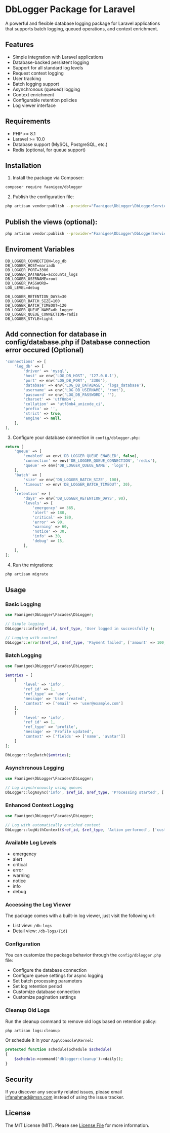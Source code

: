 # DbLogger Package for Laravel

A powerful and flexible database logging package for Laravel applications that supports batch logging, queued operations, and context enrichment.

## Features

- Simple integration with Laravel applications
- Database-backed persistent logging
- Support for all standard log levels
- Request context logging
- User tracking
- Batch logging support
- Asynchronous (queued) logging
- Context enrichment
- Configurable retention policies
- Log viewer interface

## Requirements

- PHP >= 8.1
- Laravel >= 10.0
- Database support (MySQL, PostgreSQL, etc.)
- Redis (optional, for queue support)

## Installation

1. Install the package via Composer:
```bash
composer require faanigee/dblogger
```

2. Publish the configuration file:
```bash
php artisan vendor:publish --provider="Faanigee\DbLogger\DbLoggerServiceProvider" --tag="config"

```
## Publish the views (optional):
```bash
php artisan vendor:publish --provider="Faanigee\DbLogger\DbLoggerServiceProvider" --tag="views"
```

## Enviroment Variables
```env
DB_LOGGER_CONNECTION=log_db
DB_LOGGER_HOST=mariadb
DB_LOGGER_PORT=3306
DB_LOGGER_DATABASE=accounts_logs
DB_LOGGER_USERNAME=root
DB_LOGGER_PASSWORD=
LOG_LEVEL=debug

DB_LOGGER_RETENTION_DAYS=30
DB_LOGGER_BATCH_SIZE=100
DB_LOGGER_BATCH_TIMEOUT=120
DB_LOGGER_QUEUE_NAME=db_logger
DB_LOGGER_QUEUE_CONNECTION=radis
DB_LOGGER_STYLE=light
```

## Add connection for database in config/database.php if Database connection error occured (Optional)

```php
'connections' => [
	'log_db' => [
		'driver' => 'mysql',
		'host' => env('LOG_DB_HOST', '127.0.0.1'),
		'port' => env('LOG_DB_PORT', '3306'),
		'database' => env('LOG_DB_DATABASE', 'logs_database'),
		'username' => env('LOG_DB_USERNAME', 'root'),
		'password' => env('LOG_DB_PASSWORD', ''),
		'charset' => 'utf8mb4',
		'collation' => 'utf8mb4_unicode_ci',
		'prefix' => '',
		'strict' => true,
		'engine' => null,
	],
],
```

3. Configure your database connection in `config/dblogger.php`:
```php
return [
	'queue' => [
		'enabled' => env('DB_LOGGER_QUEUE_ENABLED', false),
		'connection' => env('DB_LOGGER_QUEUE_CONNECTION', 'redis'),
		'queue' => env('DB_LOGGER_QUEUE_NAME', 'logs'),
	],
	'batch' => [
		'size' => env('DB_LOGGER_BATCH_SIZE', 100),
		'timeout' => env('DB_LOGGER_BATCH_TIMEOUT', 30),
	],
	'retention' => [
		'days' => env('DB_LOGGER_RETENTION_DAYS', 90),
		'levels' => [
			'emergency' => 365,
			'alert' => 180,
			'critical' => 180,
			'error' => 90,
			'warning' => 60,
			'notice' => 30,
			'info' => 30,
			'debug' => 15,
		],
	],
];
```

4. Run the migrations:
```bash
php artisan migrate
```

## Usage

### Basic Logging

```php
use Faanigee\DbLogger\Facades\DbLogger;

// Simple logging
DbLogger::info($ref_id, $ref_type, 'User logged in successfully');

// Logging with context
DbLogger::error($ref_id, $ref_type, 'Payment failed', ['amount' => 100, 'currency' => 'USD']);
```

### Batch Logging

```php
use Faanigee\DbLogger\Facades\DbLogger;

$entries = [
	[
		'level' => 'info',
		'ref_id' => 1,
		'ref_type' => 'user',
		'message' => 'User created',
		'context' => ['email' => 'user@example.com']
	],
	[
		'level' => 'info',
		'ref_id' => 1,
		'ref_type' => 'profile',
		'message' => 'Profile updated',
		'context' => ['fields' => ['name', 'avatar']]
	]
];

DbLogger::logBatch($entries);
```

### Asynchronous Logging

```php
use Faanigee\DbLogger\Facades\DbLogger;

// Log asynchronously using queues
DbLogger::logAsync('info', $ref_id, $ref_type, 'Processing started', ['job_id' => 123]);
```

### Enhanced Context Logging

```php
use Faanigee\DbLogger\Facades\DbLogger;

// Log with automatically enriched context
DbLogger::logWithContext($ref_id, $ref_type, 'Action performed', ['custom' => 'data']);
```

### Available Log Levels

- emergency
- alert
- critical
- error
- warning
- notice
- info
- debug

### Accessing the Log Viewer

The package comes with a built-in log viewer, just visit the following url:

- List view: `/db-logs`
- Detail view: `/db-logs/{id}`

### Configuration

You can customize the package behavior through the `config/dblogger.php` file:

- Configure the database connection
- Configure queue settings for async logging
- Set batch processing parameters
- Set log retention period
- Customize database connection
- Customize pagination settings


### Cleanup Old Logs

Run the cleanup command to remove old logs based on retention policy:

```bash
php artisan logs:cleanup
```

Or schedule it in your `App\Console\Kernel`:

```php
protected function schedule(Schedule $schedule)
{
	$schedule->command('dblogger:cleanup')->daily();
}
```


## Security

If you discover any security related issues, please email irfanahmad@msn.com instead of using the issue tracker.

## License

The MIT License (MIT). Please see [License File](LICENSE.md) for more information.
